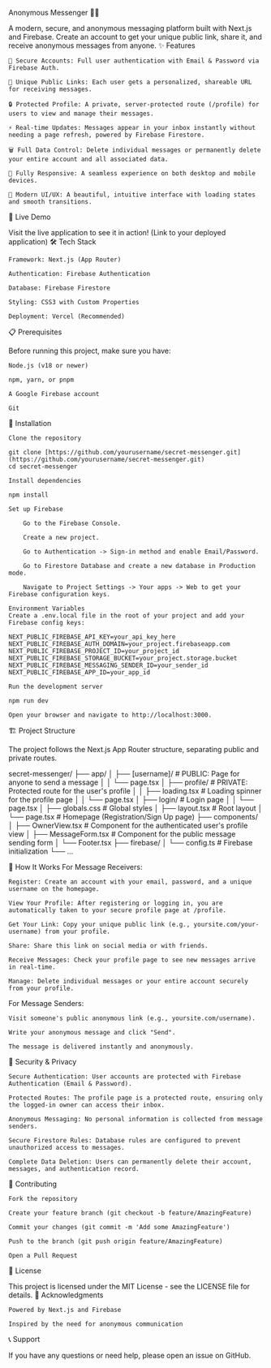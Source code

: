Anonymous Messenger 🕵️‍♂️

A modern, secure, and anonymous messaging platform built with Next.js and Firebase. Create an account to get your unique public link, share it, and receive anonymous messages from anyone.
✨ Features

    🔐 Secure Accounts: Full user authentication with Email & Password via Firebase Auth.

    🔗 Unique Public Links: Each user gets a personalized, shareable URL for receiving messages.

    🔒 Protected Profile: A private, server-protected route (/profile) for users to view and manage their messages.

    ⚡ Real-time Updates: Messages appear in your inbox instantly without needing a page refresh, powered by Firebase Firestore.

    🗑️ Full Data Control: Delete individual messages or permanently delete your entire account and all associated data.

    📱 Fully Responsive: A seamless experience on both desktop and mobile devices.

    🎨 Modern UI/UX: A beautiful, intuitive interface with loading states and smooth transitions.

🚀 Live Demo

Visit the live application to see it in action! (Link to your deployed application)
🛠️ Tech Stack

    Framework: Next.js (App Router)

    Authentication: Firebase Authentication

    Database: Firebase Firestore

    Styling: CSS3 with Custom Properties

    Deployment: Vercel (Recommended)

📋 Prerequisites

Before running this project, make sure you have:

    Node.js (v18 or newer)

    npm, yarn, or pnpm

    A Google Firebase account

    Git

🔧 Installation

    Clone the repository

    git clone [https://github.com/yourusername/secret-messenger.git](https://github.com/yourusername/secret-messenger.git)
    cd secret-messenger

    Install dependencies

    npm install

    Set up Firebase

        Go to the Firebase Console.

        Create a new project.

        Go to Authentication -> Sign-in method and enable Email/Password.

        Go to Firestore Database and create a new database in Production mode.

        Navigate to Project Settings -> Your apps -> Web to get your Firebase configuration keys.

    Environment Variables
    Create a .env.local file in the root of your project and add your Firebase config keys:

    NEXT_PUBLIC_FIREBASE_API_KEY=your_api_key_here
    NEXT_PUBLIC_FIREBASE_AUTH_DOMAIN=your_project.firebaseapp.com
    NEXT_PUBLIC_FIREBASE_PROJECT_ID=your_project_id
    NEXT_PUBLIC_FIREBASE_STORAGE_BUCKET=your_project.storage.bucket
    NEXT_PUBLIC_FIREBASE_MESSAGING_SENDER_ID=your_sender_id
    NEXT_PUBLIC_FIREBASE_APP_ID=your_app_id

    Run the development server

    npm run dev

    Open your browser and navigate to http://localhost:3000.

🏗️ Project Structure

The project follows the Next.js App Router structure, separating public and private routes.

secret-messenger/
├── app/
│   ├── [username]/           # PUBLIC: Page for anyone to send a message
│   │   └── page.tsx
│   ├── profile/              # PRIVATE: Protected route for the user's profile
│   │   ├── loading.tsx       # Loading spinner for the profile page
│   │   └── page.tsx
│   ├── login/                # Login page
│   │   └── page.tsx
│   ├── globals.css           # Global styles
│   ├── layout.tsx            # Root layout
│   └── page.tsx              # Homepage (Registration/Sign Up page)
├── components/
│   ├── OwnerView.tsx         # Component for the authenticated user's profile view
│   ├── MessageForm.tsx       # Component for the public message sending form
│   └── Footer.tsx
├── firebase/
│   └── config.ts             # Firebase initialization
└── ...

🎯 How It Works
For Message Receivers:

    Register: Create an account with your email, password, and a unique username on the homepage.

    View Your Profile: After registering or logging in, you are automatically taken to your secure profile page at /profile.

    Get Your Link: Copy your unique public link (e.g., yoursite.com/your-username) from your profile.

    Share: Share this link on social media or with friends.

    Receive Messages: Check your profile page to see new messages arrive in real-time.

    Manage: Delete individual messages or your entire account securely from your profile.

For Message Senders:

    Visit someone's public anonymous link (e.g., yoursite.com/username).

    Write your anonymous message and click "Send".

    The message is delivered instantly and anonymously.

🔐 Security & Privacy

    Secure Authentication: User accounts are protected with Firebase Authentication (Email & Password).

    Protected Routes: The profile page is a protected route, ensuring only the logged-in owner can access their inbox.

    Anonymous Messaging: No personal information is collected from message senders.

    Secure Firestore Rules: Database rules are configured to prevent unauthorized access to messages.

    Complete Data Deletion: Users can permanently delete their account, messages, and authentication record.

🤝 Contributing

    Fork the repository

    Create your feature branch (git checkout -b feature/AmazingFeature)

    Commit your changes (git commit -m 'Add some AmazingFeature')

    Push to the branch (git push origin feature/AmazingFeature)

    Open a Pull Request

📝 License

This project is licensed under the MIT License - see the LICENSE file for details.
🙏 Acknowledgments


    Powered by Next.js and Firebase

    Inspired by the need for anonymous communication

📞 Support

If you have any questions or need help, please open an issue on GitHub.